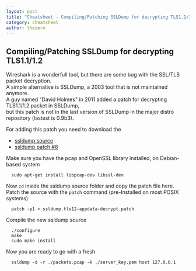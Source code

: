 ```yaml
---
layout: post
title: "Cheatsheet - Compiling/Patching SSLDump for decrypting TLS1.1/1.2"
category: cheatsheet
author: thezero
---
```


## Compiling/Patching SSLDump for decrypting TLS1.1/1.2


Wireshark is a wonderfull tool, but there are some bug with the SSL/TLS packet decryption.<br/>
A simple alternative is SSLDump, a 2003 tool that is not maintained anymore.<br/>
A guy named "David Holmes" in 2011 added a patch for decrypting TLS1.1/1.2 packet in SSLDump,<br/>
but this patch is not in the last version of SSLDump in the major distro repository (lastest is 0.9b3).<br/>

For adding this patch you need to download the

 - [ssldump source](sourceforge.net/projects/ssldump/files/ssldump/0.9b3/)
 - [ssldump patch #8](http://sourceforge.net/p/ssldump/patches/8/)

Make sure you have the pcap and OpenSSL library installed, on Debian-based system

      sudo apt-get install libpcap-dev libssl-dev

Now `cd` inside the ssldump source folder and copy the patch file here.<br/>
Patch the source with the `patch` command (pre-Installed on most POSIX systems)

      patch -p1 < ssldump.tls12-appdata-decrypt.patch

Compile the new ssldump source

      ./configure
      make
      sudo make install

Now you are ready to go with a fresh

      ssldump -d -r ./packets.pcap -k ./server_key.pem host 127.0.0.1

